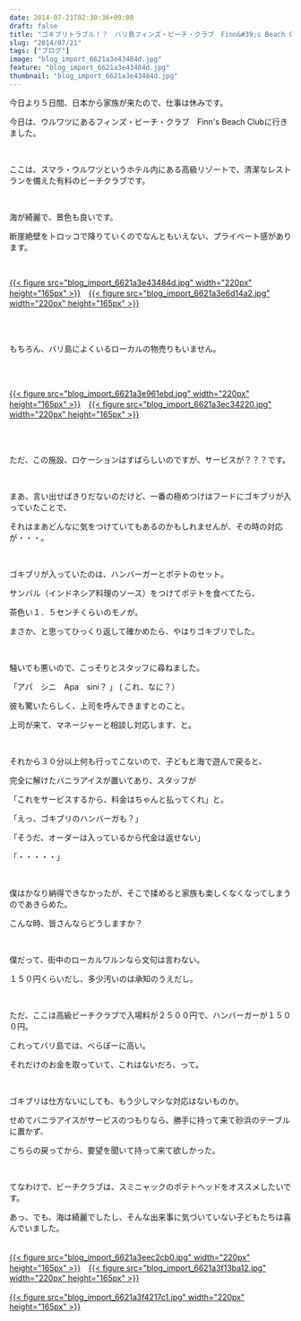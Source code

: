 ```yaml
---
date: 2014-07-21T02:30:36+09:00
draft: false
title: "ゴキブリトラブル！？　バリ島フィンズ・ビーチ・クラブ　Finn&#39;s Beach Club"
slug: "2014/07/21"
tags: ["ブログ"]
image: "blog_import_6621a3e43484d.jpg"
feature: "blog_import_6621a3e43484d.jpg"
thumbnail: "blog_import_6621a3e43484d.jpg"
---
```

<p>今日より５日間、日本から家族が来たので、仕事は休みです。</p><p>今日は、ウルワツにあるフィンズ・ビーチ・クラブ　Finn&#39;s Beach Clubに行きました。</p><br/><p>ここは、スマラ・ウルワツというホテル内にある高級リゾートで、清潔なレストランを備えた有料のビーチクラブです。</p><br/><p>海が綺麗で、景色も良いです。</p><p>断崖絶壁をトロッコで降りていくのでなんともいえない、プライベート感があります。</p><br/><p><a href="blog_import_6621a3e57d303.jpg">{{< figure src="blog_import_6621a3e43484d.jpg" width="220px" height="165px" >}}</a>　<a href="blog_import_6621a3e81adbf.jpg">{{< figure src="blog_import_6621a3e6d14a2.jpg" width="220px" height="165px" >}}</a></p><br/><br/><p>もちろん、バリ島によくいるローカルの物売りもいません。</p><br/><br/><p><a href="blog_import_6621a3ea9b11a.jpg">{{< figure src="blog_import_6621a3e961ebd.jpg" width="220px" height="165px" >}}</a>　<a href="blog_import_6621a3ed7ea04.jpg">{{< figure src="blog_import_6621a3ec34220.jpg" width="220px" height="165px" >}}</a></p><br/><br/><p>ただ、この施設、ロケーションはすばらしいのですが、サービスが？？？です。</p><p><br/></p><p>まあ、言い出せばきりだないのだけど、一番の極めつけはフードにゴキブリが入っていたことで、</p><p>それはまあどんなに気をつけていてもあるのかもしれませんが、その時の対応が・・・。</p><p><br/></p><p>ゴキブリが入っていたのは、ハンバーガーとポテトのセット。</p><p>サンバル（インドネシア料理のソース）をつけてポテトを食べてたら、</p><p>茶色い１．５センチくらいのモノが。</p><p>まさか、と思ってひっくり返して確かめたら、やはりゴキブリでした。</p><p><br/></p><p>騒いでも悪いので、こっそりとスタッフに尋ねました。</p><p>「アパ　シニ　Apa　sini？ 」 ( これ、なに？）</p><p>彼も驚いたらしく、上司を呼んできますとのこと。</p><p>上司が来て、マネージャーと相談し対応します、と。</p><p><br/></p><p>それから３０分以上何も行ってこないので、子どもと海で遊んで戻ると、</p><p>完全に解けたバニラアイスが置いてあり、スタッフが</p><p>「これをサービスするから、料金はちゃんと払ってくれ」と。</p><p>「えっ、ゴキブリのハンバーガも？」</p><p>「そうだ、オーダーは入っているから代金は返せない」</p><p>「・・・・・」</p><p><br/></p><p>僕はかなり納得できなかったが、そこで揉めると家族も楽しくなくなってしまうのであきらめた。</p><p>こんな時、皆さんならどうしますか？</p><p><br/></p><p>僕だって、街中のローカルワルンなら文句は言わない。</p><p>１５０円くらいだし、多少汚いのは承知のうえだし。</p><p><br/></p><p>ただ、ここは高級ビーチクラブで入場料が２５００円で、ハンバーガーが１５００円。</p><p>これってバリ島では、べらぼーに高い。</p><p>それだけのお金を取っていて、これはないだろ、って。</p><p><br/></p><p>ゴキブリは仕方ないにしても、もう少しマシな対応はないものか。</p><p>せめてバニラアイスがサービスのつもりなら、勝手に持って来て砂浜のテーブルに置かず、</p><p>こちらの戻ってから、要望を聞いて持って来て欲しかった。</p><p><br/></p><p>てなわけで、ビーチクラブは、スミニャックのポテトヘッドをオススメしたいです。</p><p>あっ、でも、海は綺麗でしたし、そんな出来事に気づいていない子どもたちは喜んでいました。<br/><br/><br/><a href="blog_import_6621a3f0042ee.jpg">{{< figure src="blog_import_6621a3eec2cb0.jpg" width="220px" height="165px" >}}</a>　<a href="blog_import_6621a3f27931b.jpg">{{< figure src="blog_import_6621a3f13ba12.jpg" width="220px" height="165px" >}}</a><br/><br/><a href="blog_import_6621a3f55adfe.jpg">{{< figure src="blog_import_6621a3f4217c1.jpg" width="220px" height="165px" >}}</a><br/><br/><br/></p>

